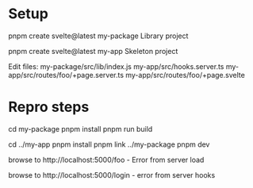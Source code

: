 # Setup

pnpm create svelte@latest my-package
Library project

pnpm create svelte@latest my-app
Skeleton project

Edit files:
my-package/src/lib/index.js
my-app/src/hooks.server.ts
my-app/src/routes/foo/+page.server.ts
my-app/src/routes/foo/+page.svelte

# Repro steps

cd my-package
pnpm install
pnpm run build

cd ../my-app
pnpm install
pnpm link ../my-package
pnpm dev

browse to http://localhost:5000/foo - Error from server load

browse to http://localhost:5000/login - error from server hooks
